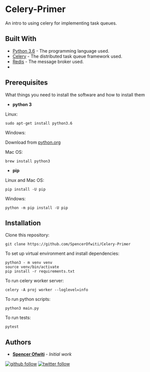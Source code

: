 # Celery-Primer 
An intro to using celery for implementing task queues. 

## Built With
* [Python 3.6](https://www.python.org/) - The programming language used.
* [Celery](https://docs.celeryproject.org/en/stable/index.html) - The distributed task queue framework used. 
* [Redis](https://redis.io/) - The message broker used. 
* 

## Prerequisites

What things you need to install the software and how to install them

* **python 3**

Linux:
```
sudo apt-get install python3.6
```

Windows:

Download from [python.org](https://www.python.org/downloads/windows/) 

Mac OS:
```
brew install python3
```

* **pip**

Linux and Mac OS:
```
pip install -U pip
```

Windows:
```
python -m pip install -U pip
```

## Installation

Clone this repository:
```
git clone https://github.com/SpencerOfwiti/Celery-Primer 
```

To set up virtual environment and install dependencies:
```
python3 - m venv venv
source venv/bin/activate
pip install -r requirements.txt
```

To run celery worker server:
```
celery -A proj worker --loglevel=info
```

To run python scripts:
```
python3 main.py
```

To run tests:
```
pytest 
```

## Authors

* **[Spencer Ofwiti](https://github.com/SpencerOfwiti)** - *Initial work* 
    
[![github follow](https://img.shields.io/github/followers/SpencerOfwiti?label=Follow_on_GitHub)](https://github.com/SpencerOfwiti)
[![twitter follow](https://img.shields.io/twitter/follow/SpencerOfwiti?style=social)](https://twitter.com/SpencerOfwiti)

